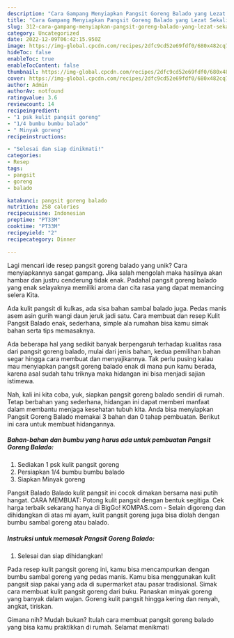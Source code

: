 ```yaml
---
description: "Cara Gampang Menyiapkan Pangsit Goreng Balado yang Lezat Sekali"
title: "Cara Gampang Menyiapkan Pangsit Goreng Balado yang Lezat Sekali"
slug: 312-cara-gampang-menyiapkan-pangsit-goreng-balado-yang-lezat-sekali
category: Uncategorized
date: 2022-12-09T06:42:15.950Z
image: https://img-global.cpcdn.com/recipes/2dfc9cd52e69fdf0/680x482cq70/pangsit-goreng-balado-foto-resep-utama.jpg
hideToc: false
enableToc: true
enableTocContent: false
thumbnail: https://img-global.cpcdn.com/recipes/2dfc9cd52e69fdf0/680x482cq70/pangsit-goreng-balado-foto-resep-utama.jpg
cover: https://img-global.cpcdn.com/recipes/2dfc9cd52e69fdf0/680x482cq70/pangsit-goreng-balado-foto-resep-utama.jpg
author: Admin
authorAv: notfound
ratingvalue: 3.6
reviewcount: 14
recipeingredient:
- "1 psk kulit pangsit goreng"
- "1/4 bumbu bumbu balado"
- " Minyak goreng"
recipeinstructions:

- "Selesai dan siap dinikmati!"
categories:
- Resep
tags:
- pangsit
- goreng
- balado

katakunci: pangsit goreng balado 
nutrition: 258 calories
recipecuisine: Indonesian
preptime: "PT33M"
cooktime: "PT33M"
recipeyield: "2"
recipecategory: Dinner

---
```





Lagi mencari ide resep pangsit goreng balado yang unik? Cara menyiapkannya sangat gampang. Jika salah mengolah maka hasilnya akan hambar dan justru cenderung tidak enak. Padahal pangsit goreng balado yang enak selayaknya memiliki aroma dan cita rasa yang dapat memancing selera Kita.





Ada kulit pangsit di kulkas, ada sisa bahan sambal balado juga. Pedas manis asem asin gurih wangi daun jeruk jadi satu. Cara membuat dan resep Kulit Pangsit Balado enak, sederhana, simple ala rumahan bisa kamu simak bahan serta tips memasaknya.

Ada beberapa hal yang sedikit banyak berpengaruh terhadap kualitas rasa dari pangsit goreng balado, mulai dari jenis bahan, kedua pemilihan bahan segar hingga cara membuat dan menyajikannya. Tak perlu pusing kalau mau menyiapkan pangsit goreng balado enak di mana pun kamu berada, karena asal sudah tahu triknya maka hidangan ini bisa menjadi sajian istimewa.






Nah, kali ini kita coba, yuk, siapkan pangsit goreng balado sendiri di rumah. Tetap berbahan yang sederhana, hidangan ini dapat memberi manfaat dalam membantu menjaga kesehatan tubuh kita. Anda bisa menyiapkan Pangsit Goreng Balado memakai 3 bahan dan 0 tahap pembuatan. Berikut ini cara untuk membuat hidangannya.

<!--inarticleads1-->

##### Bahan-bahan dan bumbu yang harus ada untuk pembuatan Pangsit Goreng Balado:

1. Sediakan 1 psk kulit pangsit goreng
1. Persiapkan 1/4 bumbu bumbu balado
1. Siapkan  Minyak goreng


Pangsit Balado Balado kulit pangsit ini cocok dimakan bersama nasi putih hangat. CARA MEMBUAT: Potong kulit pangsit dengan bentuk segitiga. Cek harga terbaik sekarang hanya di BigGo! KOMPAS.com - Selain digoreng dan dihidangkan di atas mi ayam, kulit pangsit goreng juga bisa diolah dengan bumbu sambal goreng atau balado. 

<!--inarticleads2-->

##### Instruksi untuk memasak Pangsit Goreng Balado:


1. Selesai dan siap dihidangkan!

Pada resep kulit pangsit goreng ini, kamu bisa mencampurkan dengan bumbu sambal goreng yang pedas manis. Kamu bisa menggunakan kulit pangsit siap pakai yang ada di supermarket atau pasar tradisional. Simak cara membuat kulit pangsit goreng dari buku. Panaskan minyak goreng yang banyak dalam wajan. Goreng kulit pangsit hingga kering dan renyah, angkat, tiriskan. 

Gimana nih? Mudah bukan? Itulah cara membuat pangsit goreng balado yang bisa kamu praktikkan di rumah. Selamat menikmati
